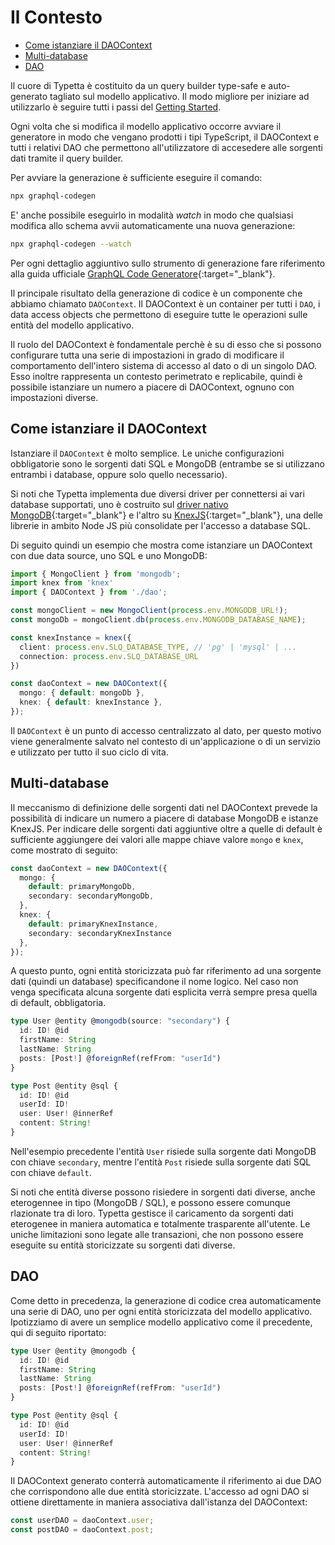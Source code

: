 # Il Contesto

  - [Come istanziare il DAOContext](#come-istanziare-il-daocontext)
  - [Multi-database](#multi-database)
  - [DAO](#dao)

Il cuore di Typetta è costituito da un query builder type-safe e auto-generato tagliato sul modello applicativo. Il modo migliore per iniziare ad utilizzarlo è seguire tutti i passi del [Getting Started](../overview/getting-started.md).

Ogni volta che si modifica il modello applicativo occorre avviare il generatore in modo che vengano prodotti i tipi TypeScript, il DAOContext e tutti i relativi DAO che permettono all'utilizzatore di accesedere alle sorgenti dati tramite il query builder.

Per avviare la generazione è sufficiente eseguire il comando:

```bash
npx graphql-codegen
```

E' anche possibile eseguirlo in modalità *watch* in modo che qualsiasi modifica allo schema avvii automaticamente una nuova generazione:

```bash
npx graphql-codegen --watch
```

Per ogni dettaglio aggiuntivo sullo strumento di generazione fare riferimento alla guida ufficiale [GraphQL Code Generatore](https://www.graphql-code-generator.com/docs/getting-started){:target="_blank"}.

Il principale risultato della generazione di codice è un componente che abbiamo chiamato `DAOContext`. Il DAOContext è un container per tutti i `DAO`, i data access objects che permettono di eseguire tutte le operazioni sulle entità del modello applicativo.

Il ruolo del DAOContext è fondamentale perchè è su di esso che si possono configurare tutta una serie di impostazioni in grado di modificare il comportamento dell'intero sistema di accesso al dato o di un singolo DAO. Esso inoltre rappresenta un contesto perimetrato e replicabile, quindi è possibile istanziare un numero a piacere di DAOContext, ognuno con impostazioni diverse.

## Come istanziare il DAOContext

Istanziare il `DAOContext` è molto semplice. Le uniche configurazioni obbligatorie sono le sorgenti dati SQL e MongoDB (entrambe se si utilizzano entrambi i database, oppure solo quello necessario).

Si noti che Typetta implementa due diversi driver per connettersi ai vari database supportati, uno è costruito sul [driver nativo MongoDB](https://docs.mongodb.com/drivers/node/current/){:target="_blank"} e l'altro su [KnexJS](https://knexjs.org/){:target="_blank"}, una delle librerie in ambito Node JS più consolidate per l'accesso a database SQL.

Di seguito quindi un esempio che mostra come istanziare un DAOContext con due data source, uno SQL e uno MongoDB:

```typescript
import { MongoClient } from 'mongodb';
import knex from 'knex'
import { DAOContext } from './dao';

const mongoClient = new MongoClient(process.env.MONGODB_URL!);
const mongoDb = mongoClient.db(process.env.MONGODB_DATABASE_NAME);

const knexInstance = knex({
  client: process.env.SLQ_DATABASE_TYPE, // 'pg' | 'mysql' | ...
  connection: process.env.SLQ_DATABASE_URL
})

const daoContext = new DAOContext({
  mongo: { default: mongoDb },
  knex: { default: knexInstance },
});
```

Il `DAOContext` è un punto di accesso centralizzato al dato, per questo motivo viene generalmente salvato nel contesto di un'applicazione o di un servizio e utilizzato per tutto il suo ciclo di vita.

## Multi-database

Il meccanismo di definizione delle sorgenti dati nel DAOContext prevede la possibilità di indicare un numero a piacere di database MongoDB e istanze KnexJS. Per indicare delle sorgenti dati aggiuntive oltre a quelle di default è sufficiente aggiungere dei valori alle mappe chiave valore `mongo` e `knex`, come mostrato di seguito:

```typescript
const daoContext = new DAOContext({
  mongo: { 
    default: primaryMongoDb,
    secondary: secondaryMongoDb,
  },
  knex: { 
    default: primaryKnexInstance, 
    secondary: secondaryKnexInstance 
  },
});
```

A questo punto, ogni entità storicizzata può far riferimento ad una sorgente dati (quindi un database) specificandone il nome logico. Nel caso non venga specificata alcuna sorgente dati esplicita verrà sempre presa quella di default, obbligatoria. 

```typescript
type User @entity @mongodb(source: "secondary") {
  id: ID! @id
  firstName: String
  lastName: String
  posts: [Post!] @foreignRef(refFrom: "userId")
}

type Post @entity @sql {
  id: ID! @id
  userId: ID!
  user: User! @innerRef
  content: String!
}
```

Nell'esempio precedente l'entità `User` risiede sulla sorgente dati MongoDB con chiave `secondary`, mentre l'entità `Post` risiede sulla sorgente dati SQL con chiave `default`.

Si noti che entità diverse possono risiedere in sorgenti dati diverse, anche eterogennee in tipo (MongoDB / SQL), e possono essere comunque rlazionate tra di loro. Typetta gestisce il caricamento da sorgenti dati eterogenee in maniera automatica e totalmente trasparente all'utente. Le uniche limitazioni sono legate alle transazioni, che non possono essere eseguite su entità storicizzate su sorgenti dati diverse.

## DAO

Come detto in precedenza, la generazione di codice crea automaticamente una serie di DAO, uno per ogni entità storicizzata del modello applicativo. Ipotizziamo di avere un semplice modello applicativo come il precedente, qui di seguito riportato:

```typescript
type User @entity @mongodb {
  id: ID! @id
  firstName: String
  lastName: String
  posts: [Post!] @foreignRef(refFrom: "userId")
}

type Post @entity @sql {
  id: ID! @id
  userId: ID!
  user: User! @innerRef
  content: String!
}
```

Il DAOContext generato conterrà automaticamente il riferimento ai due DAO che corrispondono alle due entità storicizzate. L'accesso ad ogni DAO si ottiene direttamente in maniera associativa dall'istanza del DAOContext:

```typescript
const userDAO = daoContext.user;
const postDAO = daoContext.post;
```